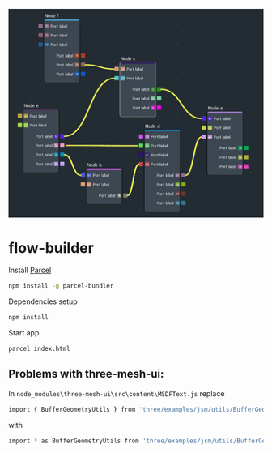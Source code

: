 <p align="center">
  <img src="https://github.com/Dmitry-Sm/flow-builder/raw/master/nodes_preview.jpg" alt="Preview" width="510" />
</p>

# flow-builder

Install [Parcel](https://parceljs.org/)
```sh
npm install -g parcel-bundler
```

Dependencies setup
```sh
npm install
```

Start app
```sh
parcel index.html
```


## Problems with three-mesh-ui:
In `node_modules\three-mesh-ui\src\content\MSDFText.js` replace
```sh
import { BufferGeometryUtils } from 'three/examples/jsm/utils/BufferGeometryUtils.js';
```
with
```sh
import * as BufferGeometryUtils from 'three/examples/jsm/utils/BufferGeometryUtils.js';
```
